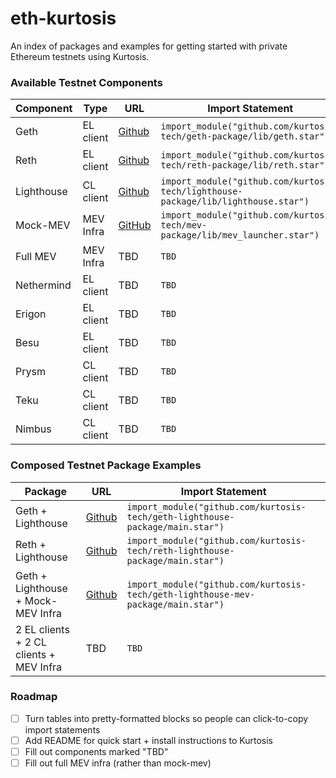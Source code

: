 # eth-kurtosis

An index of packages and examples for getting started with private Ethereum testnets using Kurtosis.

### Available Testnet Components

| Component | Type | URL | Import Statement |
| --- | --- | --- | --- |
| Geth | EL client | [Github](https://github.com/kurtosis-tech/geth-package) | `import_module("github.com/kurtosis-tech/geth-package/lib/geth.star")` |
| Reth | EL client | [Github](https://github.com/kurtosis-tech/reth-package) | `import_module("github.com/kurtosis-tech/reth-package/lib/reth.star")` |
| Lighthouse | CL client | [Github](https://github.com/kurtosis-tech/lighthouse-package) | `import_module("github.com/kurtosis-tech/lighthouse-package/lib/lighthouse.star")` |
| Mock-MEV | MEV Infra | [GitHub](https://github.com/kurtosis-tech/mev-package) | `import_module("github.com/kurtosis-tech/mev-package/lib/mev_launcher.star")` |
| Full MEV | MEV Infra | TBD | `TBD` |
| Nethermind | EL client | TBD | `TBD` |
| Erigon | EL client | TBD | `TBD` |
| Besu | EL client | TBD | `TBD` |
| Prysm | CL client | TBD | `TBD` |
| Teku | CL client | TBD | `TBD` |
| Nimbus | CL client | TBD | `TBD` |

### Composed Testnet Package Examples

| Package | URL | Import Statement |
| --- | --- | --- |
| Geth + Lighthouse | [Github](https://github.com/kurtosis-tech/geth-lighthouse-package) | `import_module("github.com/kurtosis-tech/geth-lighthouse-package/main.star")` |
| Reth + Lighthouse | [Github](https://github.com/kurtosis-tech/reth-lighthouse-package) | `import_module("github.com/kurtosis-tech/reth-lighthouse-package/main.star")` |
| Geth + Lighthouse + Mock-MEV Infra | [Github](https://github.com/kurtosis-tech/geth-lighthouse-mev-package) |  `import_module("github.com/kurtosis-tech/geth-lighthouse-mev-package/main.star")` |
| 2 EL clients + 2 CL clients + MEV Infra | TBD |  `TBD` |

### Roadmap

- [ ] Turn tables into pretty-formatted blocks so people can click-to-copy import statements
- [ ] Add README for quick start + install instructions to Kurtosis
- [ ] Fill out components marked "TBD"
- [ ] Fill out full MEV infra (rather than mock-mev)
